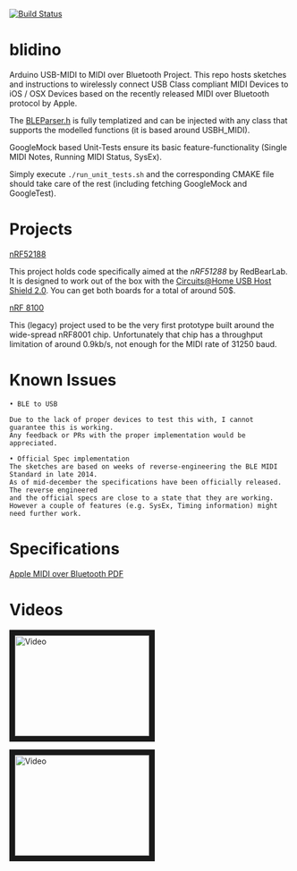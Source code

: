 [![Build
Status](https://travis-ci.org/sieren/blidino.svg?branch=master)](https://travis-ci.org/sieren/blidino)

blidino
=======

Arduino USB-MIDI to MIDI over Bluetooth Project.
This repo hosts sketches and instructions to wirelessly connect USB Class compliant MIDI Devices to iOS / OSX Devices based on the recently released MIDI over Bluetooth protocol by Apple.

The [BLEParser.h](https://github.com/auxren/blidino/blob/master/nRF51822-BLEMIDI/BLEParser.h) is fully templatized and can be injected with any class that supports the modelled functions (it is based around USBH_MIDI).

GoogleMock based Unit-Tests ensure its basic feature-functionality (Single MIDI Notes, Running MIDI Status, SysEx).

Simply execute `./run_unit_tests.sh` and the corresponding CMAKE file should take care of the rest (including fetching GoogleMock and GoogleTest).


Projects
========


[nRF52188](https://github.com/sieren/blidino/tree/master/nRF51822-BLEMIDI)

This project holds code specifically aimed at the *nRF51288* by RedBearLab. It is designed to work out of the box with the [Circuits@Home USB Host Shield 2.0](http://www.circuitsathome.com/products-page/arduino-shields/usb-host-shield-2-0-for-arduino). You can get both boards for a total of around 50$.

[nRF 8100](https://github.com/sieren/blidino/tree/unit-tests/Legacy%20Projects/nRF8001-BLE-Proto)

This (legacy) project used to be the very first prototype built around the wide-spread nRF8001 chip. Unfortunately that chip has a throughput limitation of around 0.9kb/s, not enough for the MIDI rate of 31250 baud.

Known Issues
====================


    • BLE to USB

    Due to the lack of proper devices to test this with, I cannot guarantee this is working.
    Any feedback or PRs with the proper implementation would be appreciated.

    • Official Spec implementation
    The sketches are based on weeks of reverse-engineering the BLE MIDI Standard in late 2014.
    As of mid-december the specifications have been officially released. The reverse engineered
    and the official specs are close to a state that they are working.
    However a couple of features (e.g. SysEx, Timing information) might need further work.


Specifications
==============
[Apple MIDI over Bluetooth
PDF](https://developer.apple.com/bluetooth/Apple-Bluetooth-Low-Energy-MIDI-Specification.pdf)



Videos
=======

<a href="http://www.youtube.com/watch?feature=player_embedded&v=Dgju2BHyXzk
" target="_blank"><img src="http://img.youtube.com/vi/Dgju2BHyXzk/0.jpg" 
alt="Video" width="240" height="180" border="10" /></a>


<a href="http://www.youtube.com/watch?feature=player_embedded&v=pk6db6KNVUQ
" target="_blank"><img src="http://img.youtube.com/vi/pk6db6KNVUQ/0.jpg" 
alt="Video" width="240" height="180" border="10" /></a>
